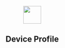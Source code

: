 <p align="center" class="has-mb-6">
<img class="not-gallery-item" height="48" src="https://vitan.me/images/vitan.png">
<br><h2 align="center">Device Profile</h2>
